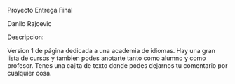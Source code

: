 

Proyecto Entrega Final

Danilo Rajcevic




Descripcion:


Version 1 de página dedicada a una academia de idiomas. Hay una gran lista de cursos y tambien podes anotarte tanto como alumno y como profesor. Tenes una cajita de texto donde podes dejarnos tu comentario por cualquier cosa.






